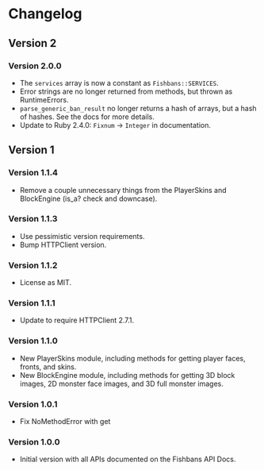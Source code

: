 # Changelog
## Version 2
### Version 2.0.0
* The `services` array is now a constant as `Fishbans::SERVICES`.
* Error strings are no longer returned from methods, but thrown as RuntimeErrors.
* `parse_generic_ban_result` no longer returns a hash of arrays, but a hash of hashes. See the docs for more details.
* Update to Ruby 2.4.0: `Fixnum` -> `Integer` in documentation.

## Version 1
### Version 1.1.4
* Remove a couple unnecessary things from the PlayerSkins and BlockEngine (is_a? check and downcase).

### Version 1.1.3
* Use pessimistic version requirements.
* Bump HTTPClient version.

### Version 1.1.2
* License as MIT.

### Version 1.1.1
* Update to require HTTPClient 2.7.1.

### Version 1.1.0
* New PlayerSkins module, including methods for getting player faces, fronts, and skins.
* New BlockEngine module, including methods for getting 3D block images, 2D monster face images, and 3D full monster images.

### Version 1.0.1
* Fix NoMethodError with get

### Version 1.0.0
* Initial version with all APIs documented on the Fishbans API Docs.
